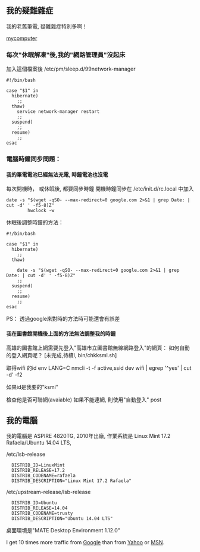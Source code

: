 
## 我的疑難雜症
  我的老舊筆電, 疑難雜症特別多啊！

[mycomputer][]

  [mycomputer]: mycomputer.md "mycomputer"

### 每次"休眠解凍"後,我的"網路管理員"沒起床
加入這個檔案後
/etc/pm/sleep.d/99network-manager
```
#!/bin/bash

case "$1" in
  hibernate)
    ;;
  thaw)
    service network-manager restart
    ;;
  suspend)
    ;;
  resume)
    ;;
esac

```

### 電腦時鐘同步問題：
#### 我的筆電電池已經無法充電, 時鐘電池也沒電
每次開機時， 或休眠後, 都要同步時鐘
開機時鐘同步在 /etc/init.d/rc.local 中加入
```
date -s "$(wget -qSO- --max-redirect=0 google.com 2>&1 | grep Date: | cut -d' ' -f5-8)Z"
        hwclock -w

```
休眠後調整時鐘的方法：
```
#!/bin/bash

case "$1" in
  hibernate)
    ;;
  thaw)

    date -s "$(wget -qSO- --max-redirect=0 google.com 2>&1 | grep Date: | cut -d' ' -f5-8)Z"
    ;;
  suspend)
    ;;
  resume)
    ;;
esac

```

PS： 透過google來對時的方法時可能還會有誤差

#### 我在圖書館開機後上面的方法無法調整我的時鐘
高雄的圖書館上網需要先登入"高雄市立圖書館無線網路登入"的網頁：
如何自動的登入網頁呢？ [未完成,待續l, bin/chkksml.sh]

取得wifi 的id
env LANG=C nmcli -t -f active,ssid dev wifi | egrep '^yes' | cut -d\' -f2


如果id是我要的"ksml"

檢查他是否可聯網(avaiable)
如果不能連網, 則使用"自動登入" post

## 我的電腦
  我的電腦是 ASPIRE 4820TG, 2010年出廠,
作業系統是 Linux Mint 17.2 Rafaela/Ubuntu 14.04 LTS,

/etc/lsb-release
```
  DISTRIB_ID=LinuxMint
  DISTRIB_RELEASE=17.2
  DISTRIB_CODENAME=rafaela
  DISTRIB_DESCRIPTION="Linux Mint 17.2 Rafaela"
```
/etc/upstream-release/lsb-release
```
  DISTRIB_ID=Ubuntu
  DISTRIB_RELEASE=14.04
  DISTRIB_CODENAME=trusty
  DISTRIB_DESCRIPTION="Ubuntu 14.04 LTS"
```
桌面環境是"MATE Desktop Environment 1.12.0"


I get 10 times more traffic from [Google][] than from
[Yahoo][] or [MSN][].

  [google]: http://google.com/        "Google"
  [yahoo]:  http://search.yahoo.com/  "Yahoo Search"
  [msn]:    http://search.msn.com/    "MSN Search"

